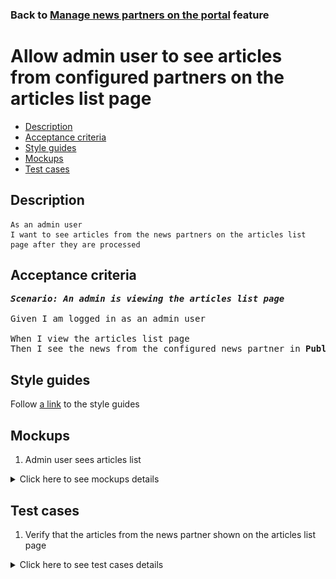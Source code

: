 ### Back to [Manage news partners on the portal](../../) feature

# Allow admin user to see articles from configured partners on the articles list page

- [Description](#description)
- [Acceptance criteria](#acceptance-criteria)
- [Style guides](#style-guides)
- [Mockups](#mockups)
- [Test cases](#test-cases)

## Description

    As an admin user
    I want to see articles from the news partners on the articles list page after they are processed

## Acceptance criteria

<pre>
<b><i>Scenario: An admin is viewing the articles list page</i></b>

Given I am logged in as an admin user

When I view the articles list page
Then I see the news from the configured news partner in <b>Published</b> status after the background job processed them
</pre>

## Style guides

Follow [a link](https://www.figma.com/proto/0zkkf5WC77OSpvyD6YXpFE/Style-guides?page-id=0%3A1&node-id=19%3A5368&viewport=266%2C48%2C0.54&scaling=min-zoom&starting-point-node-id=19%3A5368) to the style guides

## Mockups

1. Admin user sees articles list

<details>
  <summary>Click here to see mockups details</summary>

**1. Admin user sees articles list:**

![Admin user sees articles list](/sports_hub_portal/web_application_features/manage_news_partners/images/admin_side_articles_list.png)

</details>

## Test cases

1. Verify that the articles from the news partner shown on the articles list page

<details>
  <summary>Click here to see test cases details</summary>

### **#1. Verify that the articles from the news partner shown on the articles list page**

|Preconditions|Steps|Expected result
--------------|-----|----------
|- Logged in with admin account</br>- There is some partner added|1) Have some articles from the news partner processed by the background job </br>2) Go to the articles list page</br>3) Examine the articles list|3) The article from the news partner present in <b>Published</b> status|
</details>
